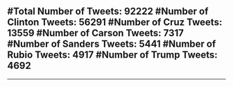 #Total Number of Tweets: 92222 
#Number of Clinton Tweets: 56291
#Number of Cruz Tweets: 13559
#Number of Carson Tweets: 7317
#Number of Sanders Tweets: 5441
#Number of Rubio Tweets: 4917
#Number of Trump Tweets: 4692
---
---
